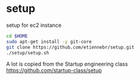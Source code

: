 # setup
setup for ec2 instance

```sh
cd $HOME
sudo apt-get install -y git-core
git clone https://github.com/etiennebr/setup.git
./setup/setup.sh
```

A lot is copied from the Startup engineering class
https://github.com/startup-class/setup
